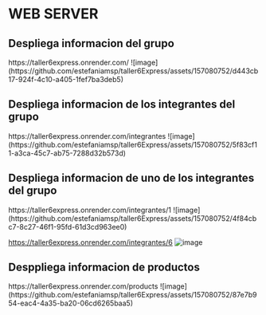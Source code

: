 <h1>  WEB SERVER </h1>

<h2>Despliega informacion del grupo</h2>
https://taller6express.onrender.com/
![image](https://github.com/estefaniamsp/taller6Express/assets/157080752/d443cb17-924f-4c10-a405-1fef7ba3deb5)


<h2> Despliega informacion de los integrantes del grupo </h2>
https://taller6express.onrender.com/integrantes
![image](https://github.com/estefaniamsp/taller6Express/assets/157080752/5f83cf11-a3ca-45c7-ab75-7288d32b573d)


<h2> Despliega informacion de uno de los integrantes del grupo </h2>
https://taller6express.onrender.com/integrantes/1
![image](https://github.com/estefaniamsp/taller6Express/assets/157080752/4f84cbc7-8c27-46f1-95fd-61d3cd963ee0)

https://taller6express.onrender.com/integrantes/6
![image](https://github.com/estefaniamsp/taller6Express/assets/157080752/ad4c1a26-9339-4907-a46c-788908b10da3)

<h2> Desppliega informacion de productos </h2>
https://taller6express.onrender.com/products
![image](https://github.com/estefaniamsp/taller6Express/assets/157080752/87e7b954-eac4-4a35-ba20-06cd6265baa5)

